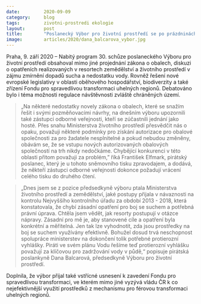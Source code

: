 ```yaml
---
date:         2020-09-09
category:     blog
tags:         zivotni-prostredi ekologie
layout:       post
title:        "Poslanecký Výbor pro životní prostředí se po prázdninách vrátil k odpadové legislativě a boji proti suchu"
image:        articles/2020/dana_balcarova_vybor.jpg
---
```



Praha, 9. září 2020 – Nabitý program 30. schůze poslaneckého Výboru pro životní prostředí obsahoval mimo jiné projednání zákona o obalech, diskuzi o opatřeních realizovaných v resortech zemědělství a životního prostředí v zájmu zmírnění dopadů sucha a nedostatku vody. Rovněž řešení nové evropské legislativy v oblasti oběhového hospodářství, biodiverzity a také zřízení Fondu pro spravedlivou transformaci uhelných regionů. Debatováno bylo i téma možnosti regulace návštěvnosti zvláště chráněných území.


> „Na některé nedostatky novely zákona o obalech, které se snažím řešit i svými pozměňovacími návrhy, na dnešním výboru upozornili také zástupci odborné veřejnosti, kteří se zúčastnili jednání jako hosté. Přes snahu Ministerstva životního prostředí přesvědčit nás o opaku, považuji některé podmínky pro získání autorizace pro obalové společnosti za pro žadatele nesplnitelné a pokud nebudou změněny, obávám se, že se vstupu nových autorizovaných obalových společností na trh nikdy nedočkáme. Chybějící konkurenci v této oblasti přitom považuji za problém,” říká František Elfmark, pirátský poslanec, který je u tohoto sněmovního tisku zpravodajem, a dodává, že někteří zástupci odborné veřejnosti dokonce požadují vrácení celého tisku do druhého čtení.


> „Dnes jsem se z pozice předsedkyně výboru ptala Ministerstva životního prostředí a zemědělství, jaké postupy přijala v návaznosti na kontrolu Nejvyššího kontrolního úřadu za období 2013 - 2018, která konstatovala, že chybí zásadní opatření pro boj se suchem a potřebná právní úprava. Chtěla jsem vědět, jak resorty postupují v otázce nápravy. Zásadní pro mě je, aby stanovené cíle a opatření byla konkrétní a měřitelná. Jen tak lze vyhodnotit, zda jsou prostředky na boj se suchem využívány efektivně. Bohužel dosud trvá neschopnost spolupráce ministerstev na dokončení tolik potřebné protierozní vyhlášky. Piráti ve svém plánu Vodu řešíme teď protierozní vyhlášku považují za klíčovou pro zadržování vody v půdě,“  popisuje pirátská poslankyně Dana Balcarová, předsedkyně Výboru pro životní prostředí.


Doplnila, že výbor přijal také vstřícné usnesení k zavedení Fondu pro spravedlivou transformaci, ve kterém mimo jiné vyzývá vládu ČR k co nejefektivnější využití prostředků z mechanismu pro férovou transformaci uhelných regionů. 
